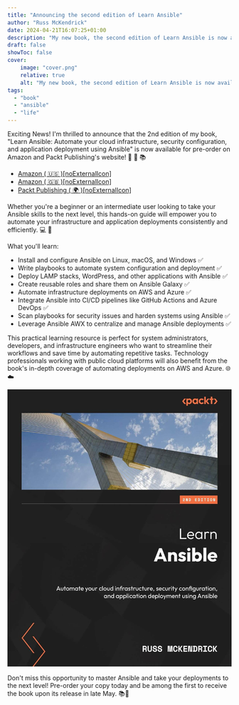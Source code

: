```yaml
---
title: "Announcing the second edition of Learn Ansible"
author: "Russ McKendrick"
date: 2024-04-21T16:07:25+01:00
description: "My new book, the second edition of Learn Ansible is now available for pre-order."
draft: false
showToc: false
cover:
    image: "cover.png"
    relative: true
    alt: "My new book, the second edition of Learn Ansible is now available for pre-order."
tags:
  - "book"
  - "ansible"
  - "life"
---
```



Exciting News! I'm thrilled to announce that the 2nd edition of my book, "Learn Ansible: Automate your cloud infrastructure, security configuration, and application deployment using Ansible" is now available for pre-order on Amazon and Packt Publishing's website! 📣 🎉 📚

- [Amazon ( 🇺🇸 )[noExternalIcon]](https://www.amazon.com/Learn-Ansible-infrastructure-configuration-application-ebook/dp/B0D1Y2D5Z6/)
- [Amazon ( 🇬🇧 )[noExternalIcon]](https://www.amazon.co.uk/dp/B0D1Y2D5Z6/)
- [Packt Publishing ( 🌍 )[noExternalIcon]](https://www.packtpub.com/product/learn-ansible-second-edition/9781835088913)

Whether you're a beginner or an intermediate user looking to take your Ansible skills to the next level, this hands-on guide will empower you to automate your infrastructure and application deployments consistently and efficiently. 💻 🚀

What you'll learn:
- Install and configure Ansible on Linux, macOS, and Windows ✅
- Write playbooks to automate system configuration and deployment ✅
- Deploy LAMP stacks, WordPress, and other applications with Ansible ✅
- Create reusable roles and share them on Ansible Galaxy ✅
-  Automate infrastructure deployments on AWS and Azure ✅
-  Integrate Ansible into CI/CD pipelines like GitHub Actions and Azure DevOps ✅
-  Scan playbooks for security issues and harden systems using Ansible ✅
-  Leverage Ansible AWX to centralize and manage Ansible deployments ✅

This practical learning resource is perfect for system administrators, developers, and infrastructure engineers who want to streamline their workflows and save time by automating repetitive tasks. Technology professionals working with public cloud platforms will also benefit from the book's in-depth coverage of automating deployments on AWS and Azure. 🌐☁️

![Cover image of the book 'Learn Ansible' by Russ McKendrick, 2nd edition, featuring a photograph of a modern bridge against a blue sky. The book focuses on automating cloud infrastructure, security configuration, and application deployment using Ansible, published by Packt.](images/cover_image_large.jpg)

Don't miss this opportunity to master Ansible and take your deployments to the next level! Pre-order your copy today and be among the first to receive the book upon its release in late May. 📚💨
